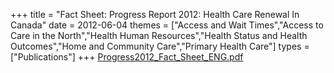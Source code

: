 +++
title = "Fact Sheet: Progress Report 2012: Health Care Renewal In Canada"
date = 2012-06-04
themes = ["Access and Wait Times","Access to Care in the North","Health Human Resources","Health Status and Health Outcomes","Home and Community Care","Primary Health Care"]
types = ["Publications"]
+++
[Progress2012_Fact_Sheet_ENG.pdf](/files/Progress2012_Fact_Sheet_ENG.pdf)

